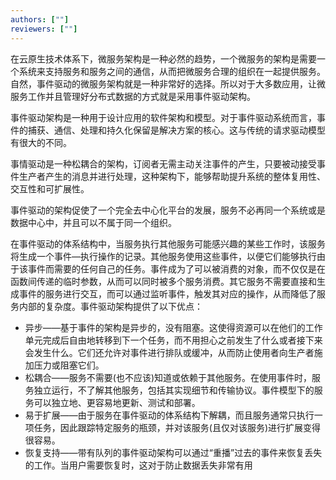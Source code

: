 ```yaml
---
authors: [""]
reviewers: [""]
---
```

在云原生技术体系下，微服务架构是一种必然的趋势，一个微服务的架构是需要一个系统来支持服务和服务之间的通信，从而把微服务合理的组织在一起提供服务。自然，事件驱动的微服务架构就是一种非常好的选择。所以对于大多数应用，让微服务工作并且管理好分布式数据的方式就是采用事件驱动架构。

事件驱动架构是一种用于设计应用的软件架构和模型。对于事件驱动系统而言，事件的捕获、通信、处理和持久化保留是解决方案的核心。这与传统的请求驱动模型有很大的不同。

事情驱动是一种松耦合的架构，订阅者无需主动关注事件的产生，只要被动接受事件生产者产生的消息并进行处理，这种架构下，能够帮助提升系统的整体复用性、交互性和可扩展性。

事件驱动的架构促使了一个完全去中心化平台的发展，服务不必再同一个系统或是数据中心中，并且可以不属于同一个组织。

在事件驱动的体系结构中，当服务执行其他服务可能感兴趣的某些工作时，该服务将生成一个事件—执行操作的记录。其他服务使用这些事件，以便它们能够执行由于该事件而需要的任何自己的任务。事件成为了可以被消费的对象，而不仅仅是在函数间传递的临时参数，从而可以同时被多个服务消费。其它服务不需要直接和生成事件的服务进行交互，而可以通过监听事件，触发其对应的操作，从而降低了服务内部的复杂度。事件驱动架构提供了以下优点：
- 异步——基于事件的架构是异步的，没有阻塞。这使得资源可以在他们的工作单元完成后自由地转移到下一个任务，而不用担心之前发生了什么或者接下来会发生什么。它们还允许对事件进行排队或缓冲，从而防止使用者向生产者施加压力或阻塞它们。
- 松耦合——服务不需要(也不应该)知道或依赖于其他服务。在使用事件时，服务独立运行，不了解其他服务，包括其实现细节和传输协议。事件模型下的服务可以独立地、更容易地更新、测试和部署。
- 易于扩展——由于服务在事件驱动的体系结构下解耦，而且服务通常只执行一项任务，因此跟踪特定服务的瓶颈，并对该服务(且仅对该服务)进行扩展变得很容易。
- 恢复支持——带有队列的事件驱动架构可以通过“重播”过去的事件来恢复丢失的工作。当用户需要恢复时，这对于防止数据丢失非常有用
